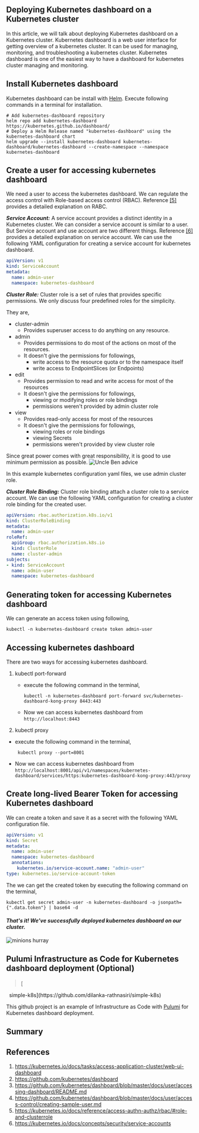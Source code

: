 ## Deploying Kubernetes dashboard on a Kubernetes cluster

In this article, we will talk about deploying Kubernetes dashboard on a Kubernetes cluster.
Kubernetes dashboard is a web user interface for getting overview of a kubernetes cluster.
It can be used for managing, monitoring, and troubleshooting a kubernetes cluster.
Kubernetes dashboard is one of the easiest way to have a dashboard for kubernetes cluster managing and monitoring.

## Install Kubernetes dashboard

Kubernetes dashboard can be install with [Helm](https://helm.sh).
Execute following commands in a terminal for installation.

```shell
# Add kubernetes-dashboard repository
helm repo add kubernetes-dashboard https://kubernetes.github.io/dashboard/
# Deploy a Helm Release named "kubernetes-dashboard" using the kubernetes-dashboard chart
helm upgrade --install kubernetes-dashboard kubernetes-dashboard/kubernetes-dashboard --create-namespace --namespace kubernetes-dashboard
```

## Create a user for accessing kubernetes dashboard

We need a user to access the kubernetes dashboard.
We can regulate the access control with Role-based access control (RBAC).
Reference [[5]](https://kubernetes.io/docs/reference/access-authn-authz/rbac/#role-and-clusterrole) provides a detailed explanation on RABC.

***Service Account:*** 
A service account provides a distinct identity in a Kubernetes cluster.
We can consider a service account is similar to a user.
But Service account and use account are two different things.
Reference [[6]](https://kubernetes.io/docs/concepts/security/service-accounts) provides a detailed explanation on service account.
We can use the following YAML configuration for creating a service account for kubernetes dashboard.

```yaml
apiVersion: v1
kind: ServiceAccount
metadata:
  name: admin-user
  namespace: kubernetes-dashboard
```

***Cluster Role:*** 
Cluster role is a set of rules that provides specific permissions.
We only discuss four predefined roles for the simplicity.

They are,
- cluster-admin
  - Provides superuser access to do anything on any resource.
- admin
  - Provides permissions to do most of the actions on most of the resources.
  - It doesn't give the permissions for followings,
    - write access to the resource quota or to the namespace itself
    - write access to EndpointSlices (or Endpoints)
- edit
  - Provides permission to read and write access for most of the resources
  - It doesn't give the permissions for followings,
    - viewing or modifying roles or role bindings
    - permissions weren't provided by admin cluster role
- view
  - Provides read-only access for most of the resources
  - It doesn't give the permissions for followings,
    - viewing roles or role bindings
    - viewing Secrets
    - permissions weren't provided by view cluster role

Since great power comes with great responsibility, it is good to use minimum permission as possible.
![Uncle Ben advice](https://i.giphy.com/media/v1.Y2lkPTc5MGI3NjExdXByam4wdWpsZzFydnlkaXg1ejNsZHR0b2MzdTd2enViZnVoY2N2OCZlcD12MV9pbnRlcm5hbF9naWZfYnlfaWQmY3Q9Zw/10KIsXhwdoerHW/giphy.gif)

In this example kubernetes configuration yaml files, we use admin cluster role.

***Cluster Role Binding:*** 
Cluster role binding attach a cluster role to a service account.
We can use the following YAML configuration for creating a cluster role binding for the created user.

```yaml
apiVersion: rbac.authorization.k8s.io/v1
kind: ClusterRoleBinding
metadata:
  name: admin-user
roleRef:
  apiGroup: rbac.authorization.k8s.io
  kind: ClusterRole
  name: cluster-admin
subjects:
- kind: ServiceAccount
  name: admin-user
  namespace: kubernetes-dashboard
```

## Generating token for accessing Kubernetes dashboard

We can generate an access token using following,

```shell
kubectl -n kubernetes-dashboard create token admin-user
```

## Accessing kubernetes dashboard

There are two ways for accessing kubernetes dashboard.

1. kubectl port-forward
   - execute the following command in the terminal,
       ```shell
       kubectl -n kubernetes-dashboard port-forward svc/kubernetes-dashboard-kong-proxy 8443:443
       ```
   - Now we can access kubernetes dashboard from `http://localhost:8443`

2. kubectl proxy
  - execute the following command in the terminal,
    ```shell
     kubectl proxy --port=8001
     ```
  - Now we can access kubernetes dashboard
    from `http://localhost:8001/api/v1/namespaces/kubernetes-dashboard/services/https:kubernetes-dashboard-kong-proxy:443/proxy`

## Create long-lived Bearer Token for accessing Kubernetes dashboard

We can create a token and save it as a secret with the following YAML configuration file.

```yaml
apiVersion: v1
kind: Secret
metadata:
  name: admin-user
  namespace: kubernetes-dashboard
  annotations:
    kubernetes.io/service-account.name: "admin-user"
type: kubernetes.io/service-account-token  
```

The we can get the created token by executing the following command on the terminal,

```shell
kubectl get secret admin-user -n kubernetes-dashboard -o jsonpath={".data.token"} | base64 -d
```

#### _That's it! We’ve successfully deployed kubernetes dashboard on our cluster._</h4>

![minions hurray](https://i.giphy.com/media/v1.Y2lkPTc5MGI3NjExbTliNHo3YWc4NHZxMTV0bjk0cHN0emZraWM0ODBmcWxtb3VxNGs3MCZlcD12MV9pbnRlcm5hbF9naWZfYnlfaWQmY3Q9Zw/11sBLVxNs7v6WA/giphy.gif)

## Pulumi Infrastructure as Code for Kubernetes dashboard deployment (Optional)

> [<svg xmlns="http://www.w3.org/2000/svg" width="16" height="16" fill="currentColor" class="bi bi-github" viewBox="0 0 16 16">
<path d="M8 0C3.58 0 0 3.58 0 8c0 3.54 2.29 6.53 5.47 7.59.4.07.55-.17.55-.38 0-.19-.01-.82-.01-1.49-2.01.37-2.53-.49-2.69-.94-.09-.23-.48-.94-.82-1.13-.28-.15-.68-.52-.01-.53.63-.01 1.08.58 1.23.82.72 1.21 1.87.87 2.33.66.07-.52.28-.87.51-1.07-1.78-.2-3.64-.89-3.64-3.95 0-.87.31-1.59.82-2.15-.08-.2-.36-1.02.08-2.12 0 0 .67-.21 2.2.82.64-.18 1.32-.27 2-.27s1.36.09 2 .27c1.53-1.04 2.2-.82 2.2-.82.44 1.1.16 1.92.08 2.12.51.56.82 1.27.82 2.15 0 3.07-1.87 3.75-3.65 3.95.29.25.54.73.54 1.48 0 1.07-.01 1.93-.01 2.2 0 .21.15.46.55.38A8.01 8.01 0 0 0 16 8c0-4.42-3.58-8-8-8"/>
</svg>&nbsp;&nbsp;simple-k8s](https://github.com/dilanka-rathnasiri/simple-k8s)

This github project is an example of Infrastructure as Code with [Pulumi](https://www.pulumi.com) for Kubernetes dashboard deployment.

## Summary


## References
1. https://kubernetes.io/docs/tasks/access-application-cluster/web-ui-dashboard
2. https://github.com/kubernetes/dashboard
3. https://github.com/kubernetes/dashboard/blob/master/docs/user/accessing-dashboard/README.md
4. https://github.com/kubernetes/dashboard/blob/master/docs/user/access-control/creating-sample-user.md
5. https://kubernetes.io/docs/reference/access-authn-authz/rbac/#role-and-clusterrole
6. https://kubernetes.io/docs/concepts/security/service-accounts
